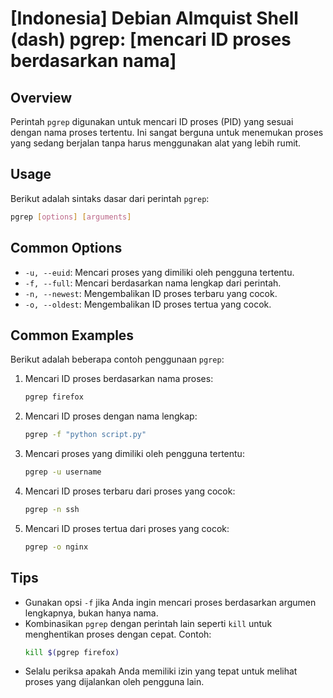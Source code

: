 # [Indonesia] Debian Almquist Shell (dash) pgrep: [mencari ID proses berdasarkan nama]

## Overview
Perintah `pgrep` digunakan untuk mencari ID proses (PID) yang sesuai dengan nama proses tertentu. Ini sangat berguna untuk menemukan proses yang sedang berjalan tanpa harus menggunakan alat yang lebih rumit.

## Usage
Berikut adalah sintaks dasar dari perintah `pgrep`:

```bash
pgrep [options] [arguments]
```

## Common Options
- `-u, --euid`: Mencari proses yang dimiliki oleh pengguna tertentu.
- `-f, --full`: Mencari berdasarkan nama lengkap dari perintah.
- `-n, --newest`: Mengembalikan ID proses terbaru yang cocok.
- `-o, --oldest`: Mengembalikan ID proses tertua yang cocok.

## Common Examples
Berikut adalah beberapa contoh penggunaan `pgrep`:

1. Mencari ID proses berdasarkan nama proses:
   ```bash
   pgrep firefox
   ```

2. Mencari ID proses dengan nama lengkap:
   ```bash
   pgrep -f "python script.py"
   ```

3. Mencari proses yang dimiliki oleh pengguna tertentu:
   ```bash
   pgrep -u username
   ```

4. Mencari ID proses terbaru dari proses yang cocok:
   ```bash
   pgrep -n ssh
   ```

5. Mencari ID proses tertua dari proses yang cocok:
   ```bash
   pgrep -o nginx
   ```

## Tips
- Gunakan opsi `-f` jika Anda ingin mencari proses berdasarkan argumen lengkapnya, bukan hanya nama.
- Kombinasikan `pgrep` dengan perintah lain seperti `kill` untuk menghentikan proses dengan cepat. Contoh:
  ```bash
  kill $(pgrep firefox)
  ```
- Selalu periksa apakah Anda memiliki izin yang tepat untuk melihat proses yang dijalankan oleh pengguna lain.